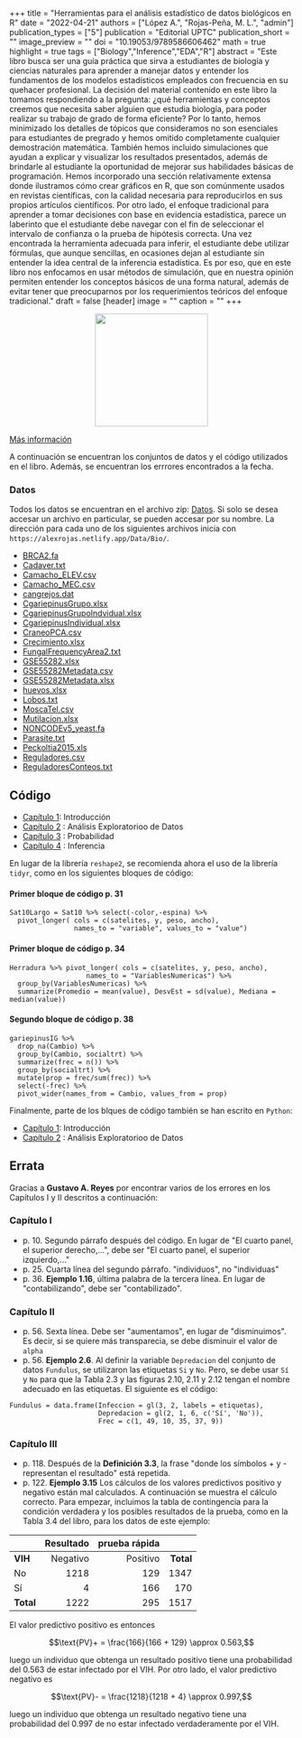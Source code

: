 +++
title = "Herramientas para el análisis estadístico de datos biológicos en R"
date = "2022-04-21"
authors = ["López A.", "Rojas-Peña, M. L.", "admin"]
publication_types = ["5"]
publication = "Editorial UPTC"
publication_short = ""
image_preview = ""
doi = "10.19053/9789586606462"
math = true
highlight = true
tags = ["Biology","Inference","EDA","R"]
abstract = "Este libro busca ser una guía práctica que sirva a estudiantes de biología y ciencias naturales para aprender a manejar datos y entender los fundamentos de los modelos estadísticos empleados con frecuencia en su quehacer profesional. La decisión del material contenido en este libro la tomamos respondiendo a la pregunta: ¿qué herramientas y conceptos creemos que necesita saber alguien que estudia biología, para poder realizar su trabajo de grado de forma eficiente? Por lo tanto, hemos minimizado los detalles de tópicos que consideramos no son esenciales para estudiantes de pregrado y hemos omitido completamente cualquier demostración matemática. También hemos incluido simulaciones que ayudan a explicar y visualizar los resultados presentados, además de brindarle al estudiante la oportunidad de mejorar sus habilidades básicas de programación. Hemos incorporado una sección relativamente extensa donde ilustramos cómo crear gráficos en R, que son comúnmente usados en revistas científicas, con la calidad necesaria para reproducirlos en sus propios artículos científicos.  Por otro lado, el enfoque tradicional para aprender a tomar decisiones con base en evidencia estadística, parece un laberinto que el estudiante debe navegar con el fin de seleccionar el intervalo de confianza o la prueba de hipótesis correcta. Una vez encontrada la herramienta adecuada para inferir, el estudiante debe utilizar fórmulas, que aunque sencillas, en ocasiones dejan al estudiante sin entender la idea central de la inferencia estadística. Es por eso, que en este libro nos enfocamos en usar métodos de simulación, que en nuestra opinión permiten entender los conceptos básicos de una forma natural, además de evitar tener que preocuparnos por los requerimientos teóricos del enfoque tradicional."
draft = false
[header]
image = ""
caption = ""
+++

<center><img src="https://simehbucket.s3.amazonaws.com/images/eb99f18bd6fd3173a377c82e120882d6-medium.jpg" width="200">
</center>

[Más información](https://editorial.uptc.edu.co/gpd-herramientas-para-el-analisis-estadistico-de-datos-biologicos-en-r-9789586606462-62f2be2f3ddd8.html)

A continuación se encuentran los conjuntos de datos y el código utilizados en el libro. Además, se encuentran los errrores encontrados a la fecha.

### Datos

Todos los datos se encuentran en el archivo zip: [Datos](https://alexrojas.netlify.app/Data/Bio/Datos.zip). Si solo se desea accesar un archivo en particular, se pueden accesar por su nombre. La dirección para cada uno de los siguientes archivos inicia con `https://alexrojas.netlify.app/Data/Bio/`.


* [BRCA2.fa](https://alexrojas.netlify.app/Data/Bio/BRCA2.fa)
* [Cadaver.txt](https://alexrojas.netlify.app/Data/Bio/Cadaver.txt)
* [Camacho_ELEV.csv](https://alexrojas.netlify.app/Data/Bio/Camacho_ELEV.csv)
* [Camacho_MEC.csv](https://alexrojas.netlify.app/Data/Bio/Camacho_MEC.csv)
* [cangrejos.dat](https://alexrojas.netlify.app/Data/Bio/cangrejos.dat)
* [CgariepinusGrupo.xlsx](https://alexrojas.netlify.app/Data/Bio/CgariepinusGrupo.xlsx)
* [CgariepinusGrupoIndvidual.xlsx](https://alexrojas.netlify.app/Data/Bio/CgariepinusGrupoIndvidual.xlsx)
* [CgariepinusIndividual.xlsx](https://alexrojas.netlify.app/Data/Bio/CgariepinusIndividual.xlsx)
* [CraneoPCA.csv](https://alexrojas.netlify.app/Data/Bio/CraneoPCA.csv)
* [Crecimiento.xlsx](https://alexrojas.netlify.app/Data/Bio/Crecimiento.xlsx)
* [FungalFrequencyArea2.txt](https://alexrojas.netlify.app/Data/Bio/FungalFrequencyArea2.txt)
* [GSE55282.xlsx](https://alexrojas.netlify.app/Data/Bio/GSE55282.xlsx)
* [GSE55282Metadata.csv](https://alexrojas.netlify.app/Data/Bio/GSE55282Metadata.csv)
* [GSE55282Metadata.xlsx](https://alexrojas.netlify.app/Data/Bio/GSE55282Metadata.xlsx)
* [huevos.xlsx](https://alexrojas.netlify.app/Data/Bio/huevos.xlsx)
* [Lobos.txt](https://alexrojas.netlify.app/Data/Bio/Lobos.txt)
* [MoscaTel.csv](https://alexrojas.netlify.app/Data/Bio/MoscaTel.csv)
* [Mutilacion.xlsx](https://alexrojas.netlify.app/Data/Bio/Mutilacion.xlsx)
* [NONCODEv5_yeast.fa](https://alexrojas.netlify.app/Data/Bio/)
* [Parasite.txt](https://alexrojas.netlify.app/Data/Bio/Parasite.txt)
* [Peckoltia2015.xls](https://alexrojas.netlify.app/Data/Bio/Peckoltia2015.xls)
* [Reguladores.csv](https://alexrojas.netlify.app/Data/Bio/Reguladores.csv)
* [ReguladoresConteos.txt](https://alexrojas.netlify.app/Data/Bio/ReguladoresConteos.txt)


## Código

* [Capítulo 1](https://alexrojas.netlify.app/code/Bio/HAEDBCap1.R): Introducción 
* [Capítulo 2](https://alexrojas.netlify.app/code/Bio/HAEDBCap2.R) : Análisis Exploratorioo de Datos
* [Capítulo 3](https://alexrojas.netlify.app/code/Bio/HAEDBCap3.R) : Probabilidad
* [Capítulo 4](https://alexrojas.netlify.app/code/Bio/HAEDBCap4.R) : Inferencia

En lugar de la librería `reshape2`, se recomienda ahora el uso de la librería `tidyr`, como en los siguientes bloques de código:

#### Primer bloque de código p. 31
```{r}
Sat10Largo = Sat10 %>% select(-color,-espina) %>%
  pivot_longer( cols = c(satelites, y, peso, ancho),
                names_to = "variable", values_to = "value")
```


#### Primer bloque de código p. 34
```{r}
Herradura %>% pivot_longer( cols = c(satelites, y, peso, ancho),
                   names_to = "VariablesNumericas") %>%
  group_by(VariablesNumericas) %>%
  summarize(Promedio = mean(value), DesvEst = sd(value), Mediana = median(value))
```

#### Segundo bloque de código p. 38
```{r}
gariepinusIG %>%
  drop_na(Cambio) %>%
  group_by(Cambio, socialtrt) %>%
  summarize(frec = n()) %>%
  group_by(socialtrt) %>%
  mutate(prop = frec/sum(frec)) %>%
  select(-frec) %>%
  pivot_wider(names_from = Cambio, values_from = prop)
```

Finalmente, parte de los blques de código también se han escrito en `Python`:

* [Capítulo 1](https://alexrojas.netlify.app/code/Bio/HAEDBCap1.ipynb): Introducción 
* [Capítulo 2](https://alexrojas.netlify.app/code/Bio/HAEDBCap2.ipynb) : Análisis Exploratorioo de Datos

## Errata

Gracias a **Gustavo A. Reyes** por encontrar varios de los errores en los Capítulos I y II descritos a continuación:

### Capítulo I

* p. 10. Segundo párrafo después del código. En lugar de "El cuarto panel, el superior derecho,...", debe ser "El cuarto panel, el superior izquierdo,..."
* p. 25. Cuarta línea del segundo párrafo.  "individuos", no  "individuas"
* p. 36. **Ejemplo 1.16**, última palabra de la tercera línea. En lugar de "contabilizando", debe ser "contabilizado".

### Capítulo II

* p. 56. Sexta línea. Debe ser "aumentamos", en lugar de "disminuimos". Es decir, si se quiere más transparecia, se debe disminuir el valor de `alpha`
* p. 56. **Ejemplo 2.6**. Al definir la variable `Depredacion` del conjunto de datos `Fundulus`, se utilizaron las etiquetas `Si` y `No`. Pero, se debe usar `Sí` y `No` para que la Tabla 2.3 y las figuras 2.10, 2.11 y 2.12 tengan el nombre adecuado en las etiquetas. El siguiente es el código:
```{r}
Fundulus = data.frame(Infeccion = gl(3, 2, labels = etiquetas),
                      Depredacion = gl(2, 1, 6, c('Sí', 'No')),
                      Frec = c(1, 49, 10, 35, 37, 9))
```

### Capítulo III

* p. 118. Después de la **Definición 3.3**, la frase "donde los símbolos + y - representan el resultado" está repetida.
* p. 122. **Ejemplo 3.15** Los cálculos de los valores predictivos positivo y negativo están mal calculados. A continuación se muestra el cálculo correcto.  Para empezar, incluimos la tabla de contingencia para la condición verdadera y los posibles resultados de la prueba, como en la Tabla 3.4 del libro, para los datos de este ejemplo:


|       | **Resultado**  | **prueba rápida**  |     |
|:------|-----------:|---------:|---------:| 
| **VIH**   | Negativo   | Positivo | **Total** |
| No    | 1218       | 129      | 1347  |
| Sí    | 4          | 166      | 170   |
| **Total** | 1222       | 295      | 1517  |

El valor predictivo positivo es entonces

$$\text{PV}+ = \frac{166}{166 + 129} \approx 0.563,$$

luego un individuo que obtenga un resultado positivo tiene una probabilidad del 0.563 de estar infectado por el VIH. Por otro lado, el valor predictivo negativo es 

$$\text{PV}- = \frac{1218}{1218 + 4} \approx 0.997,$$

luego un individuo que obtenga un resultado negativo tiene una probabilidad del 0.997 de no estar infectado verdaderamente por el VIH.

